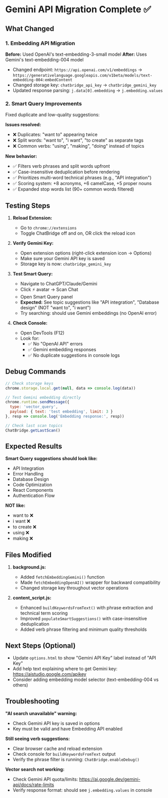 # Gemini API Migration Complete ✅

## What Changed

### 1. Embedding API Migration
**Before:** Used OpenAI's text-embedding-3-small model
**After:** Uses Gemini's text-embedding-004 model

- Changed endpoint: `https://api.openai.com/v1/embeddings` → `https://generativelanguage.googleapis.com/v1beta/models/text-embedding-004:embedContent`
- Changed storage key: `chatbridge_api_key` → `chatbridge_gemini_key`
- Updated response parsing: `j.data[0].embedding` → `j.embedding.values`

### 2. Smart Query Improvements
Fixed duplicate and low-quality suggestions:

**Issues resolved:**
- ❌ Duplicates: "want to" appearing twice
- ❌ Split words: "want to", "i want", "to create" as separate tags
- ❌ Common verbs: "using", "making", "doing" instead of topics

**New behavior:**
- ✅ Filters verb phrases and split words upfront
- ✅ Case-insensitive deduplication before rendering
- ✅ Prioritizes multi-word technical phrases (e.g., "API integration")
- ✅ Scoring system: +8 acronyms, +6 camelCase, +5 proper nouns
- ✅ Expanded stop words list (90+ common words filtered)

## Testing Steps

1. **Reload Extension:**
   - Go to `chrome://extensions`
   - Toggle ChatBridge off and on, OR click the reload icon

2. **Verify Gemini Key:**
   - Open extension options (right-click extension icon → Options)
   - Make sure your Gemini API key is saved
   - Storage key is now: `chatbridge_gemini_key`

3. **Test Smart Query:**
   - Navigate to ChatGPT/Claude/Gemini
   - Click ⚡ avatar → Scan Chat
   - Open Smart Query panel
   - **Expected:** See topic suggestions like "API integration", "Database design" (NOT "want to", "i want")
   - Try searching: should use Gemini embeddings (no OpenAI error)

4. **Check Console:**
   - Open DevTools (F12)
   - Look for:
     - ✅ No "OpenAI API" errors
     - ✅ Gemini embedding responses
     - ✅ No duplicate suggestions in console logs

## Debug Commands

```javascript
// Check storage keys
chrome.storage.local.get(null, data => console.log(data))

// Test Gemini embedding directly
chrome.runtime.sendMessage({
  type: 'vector_query',
  payload: { text: 'test embedding', limit: 3 }
}, resp => console.log('Embedding response:', resp))

// Check last scan topics
ChatBridge.getLastScan()
```

## Expected Results

**Smart Query suggestions should look like:**
- API Integration
- Error Handling  
- Database Design
- Code Optimization
- React Components
- Authentication Flow

**NOT like:**
- want to ❌
- i want ❌
- to create ❌
- using ❌
- making ❌

## Files Modified

1. **background.js:**
   - Added `fetchEmbeddingGemini()` function
   - Made `fetchEmbeddingOpenAI()` wrapper for backward compatibility
   - Changed storage key throughout vector operations

2. **content_script.js:**
   - Enhanced `buildKeywordsFromText()` with phrase extraction and technical term scoring
   - Improved `populateSmartSuggestions()` with case-insensitive deduplication
   - Added verb phrase filtering and minimum quality thresholds

## Next Steps (Optional)

- Update `options.html` to show "Gemini API Key" label instead of "API Key"
- Add help text explaining where to get Gemini key: https://aistudio.google.com/apikey
- Consider adding embedding model selector (text-embedding-004 vs others)

## Troubleshooting

**"AI search unavailable" warning:**
- Check Gemini API key is saved in options
- Key must be valid and have Embedding API enabled

**Still seeing verb suggestions:**
- Clear browser cache and reload extension
- Check console for `buildKeywordsFromText` output
- Verify the phrase filter is running: `ChatBridge.enableDebug()`

**Vector search not working:**
- Check Gemini API quota/limits: https://ai.google.dev/gemini-api/docs/rate-limits
- Verify response format: should see `j.embedding.values` in console
